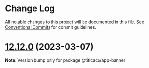 # Change Log

All notable changes to this project will be documented in this file.
See [Conventional Commits](https://conventionalcommits.org) for commit guidelines.

# [12.12.0](https://github.com/titicacadev/triple-frontend/compare/v12.11.0...v12.12.0) (2023-03-07)

**Note:** Version bump only for package @titicaca/app-banner
